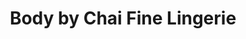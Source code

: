 ---
title: "Body by Chai Fine Lingerie"
url: /calgary/body-by-chai-fine-lingerie/
shop: Kleidung
---